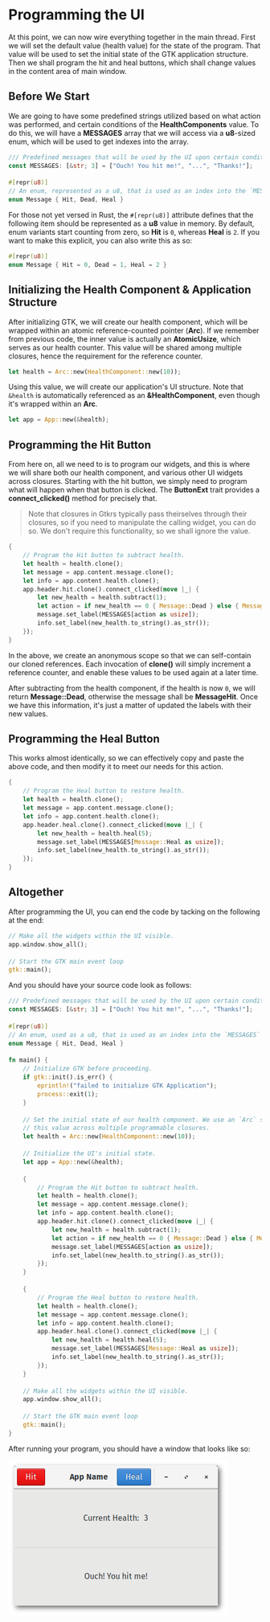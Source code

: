 # Programming the UI

At this point, we can now wire everything together in the main thread. First we will set the
default value (health value) for the state of the program. That value will be used to set
the initial state of the GTK application structure. Then we shall program the hit and heal
buttons, which shall change values in the content area of main window.

## Before We Start

We are going to have some predefined strings utilized based on what action was performed, and
certain conditions of the **HealthComponents** value. To do this, we will have a **MESSAGES**
array that we will access via a **u8**-sized enum, which will be used to get indexes into the
array.

```rust
/// Predefined messages that will be used by the UI upon certain conditions.
const MESSAGES: [&str; 3] = ["Ouch! You hit me!", "...", "Thanks!"];

#[repr(u8)]
// An enum, represented as a u8, that is used as an index into the `MESSAGES` array.
enum Message { Hit, Dead, Heal }
```

For those not yet versed in Rust, the `#[repr(u8)]` attribute defines that the following item
should be represented as a **u8** value in memory. By default, enum variants start counting from
zero, so **Hit** is `0`, whereas **Heal** is `2`. If you want to make this explicit, you can also
write this as so:

```rust
#[repr(u8)]
enum Message { Hit = 0, Dead = 1, Heal = 2 }
```

## Initializing the Health Component & Application Structure

After initializing GTK, we will create our health component, which will be wrapped within an
atomic reference-counted pointer (**Arc**). If we remember from previous code, the inner value
is actually an **AtomicUsize**, which serves as our health counter. This value will be shared
among multiple closures, hence the requirement for the reference counter.

```rust
let health = Arc::new(HealthComponent::new(10));
```

Using this value, we will create our application's UI structure. Note that `&health` is
automatically referenced as an **&HealthComponent**, even though it's wrapped within an **Arc**.

```rust
let app = App::new(&health);
```

## Programming the Hit Button

From here on, all we need to is to program our widgets, and this is where we will share both
our health component, and various other UI widgets across closures. Starting with the hit button,
we simply need to program what will happen when that button is clicked. The **ButtonExt** trait
provides a **connect_clicked()** method for precisely that.

> Note that closures in Gtkrs typically pass theirselves through their closures, so if you need to
> manipulate the calling widget, you can do so. We don't require this functionality, so we shall
> ignore the value.

```rust
{
    // Program the Hit button to subtract health.
    let health = health.clone();
    let message = app.content.message.clone();
    let info = app.content.health.clone();
    app.header.hit.clone().connect_clicked(move |_| {
        let new_health = health.subtract(1);
        let action = if new_health == 0 { Message::Dead } else { Message::Hit };
        message.set_label(MESSAGES[action as usize]);
        info.set_label(new_health.to_string().as_str());
    });
}
```

In the above, we create an anonymous scope so that we can self-contain our cloned references.
Each invocation of **clone()** will simply increment a reference counter, and enable these values
to be used again at a later time.

After subtracting from the health component, if the health is now `0`, we will return
**Message::Dead**, otherwise the message shall be **MessageHit**. Once we have this information,
it's just a matter of updated the labels with their new values.

## Programming the Heal Button

This works almost identically, so we can effectively copy and paste the above code, and then
modify it to meet our needs for this action.

```rust
{
    // Program the Heal button to restore health.
    let health = health.clone();
    let message = app.content.message.clone();
    let info = app.content.health.clone();
    app.header.heal.clone().connect_clicked(move |_| {
        let new_health = health.heal(5);
        message.set_label(MESSAGES[Message::Heal as usize]);
        info.set_label(new_health.to_string().as_str());
    });
}
```

## Altogether

After programming the UI, you can end the code by tacking on the following at the end:

```rust
// Make all the widgets within the UI visible.
app.window.show_all();

// Start the GTK main event loop
gtk::main();
```

And you should have your source code look as follows:

```rust
/// Predefined messages that will be used by the UI upon certain conditions.
const MESSAGES: [&str; 3] = ["Ouch! You hit me!", "...", "Thanks!"];

#[repr(u8)]
// An enum, used as a u8, that is used as an index into the `MESSAGES` array.
enum Message { Hit, Dead, Heal }

fn main() {
    // Initialize GTK before proceeding.
    if gtk::init().is_err() {
        eprintln!("failed to initialize GTK Application");
        process::exit(1);
    }

    // Set the initial state of our health component. We use an `Arc` so that we can share
    // this value across multiple programmable closures.
    let health = Arc::new(HealthComponent::new(10));

    // Initialize the UI's initial state.
    let app = App::new(&health);

    {
        // Program the Hit button to subtract health.
        let health = health.clone();
        let message = app.content.message.clone();
        let info = app.content.health.clone();
        app.header.hit.clone().connect_clicked(move |_| {
            let new_health = health.subtract(1);
            let action = if new_health == 0 { Message::Dead } else { Message::Hit };
            message.set_label(MESSAGES[action as usize]);
            info.set_label(new_health.to_string().as_str());
        });
    }

    {
        // Program the Heal button to restore health.
        let health = health.clone();
        let message = app.content.message.clone();
        let info = app.content.health.clone();
        app.header.heal.clone().connect_clicked(move |_| {
            let new_health = health.heal(5);
            message.set_label(MESSAGES[Message::Heal as usize]);
            info.set_label(new_health.to_string().as_str());
        });
    }

    // Make all the widgets within the UI visible.
    app.window.show_all();

    // Start the GTK main event loop
    gtk::main();
}
```

After running your program, you should have a window that looks like so:

<img src="images/ch02_complete.png">